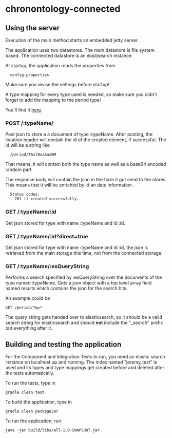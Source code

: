 # chronontology-connected

## Using the server

Execution of the main method starts an embedded 
jetty server.

The application uses two datastores. The main datastore is
file system based. The connected datastore is an elastisearch instance.

At startup, the application reads the properties from 

```
  config.properties
```

Make sure you revise the settings before startup!

A type mapping for every type used is needed, so make sure 
you didn't forget to add the mapping to the period type!
 
You'll find it [here](src/main/resources/mapping.json).

### POST /:typeName/

Post json to store a a document of type :typeName.
After posting, the location header will contain the id of 
the created element, if successful. The id will be a string like

```
  /period/TAvlBuaAasWM
```  
  
That means, it will contain both the type name as well as a 
base64 encoded random part.

The response body will contain the json in the form it got send
to the stores. This means that it will be enriched by id an date information.

```
  Status codes: 
    201 if created successfully.
```

### GET /:typeName/:id

Get json stored for type with name :typeName and id :id.

### GET /:typeName/:id?direct=true

Get json stored for type with name :typeName and id :id. the json is retrieved from 
the main storage this time, not from the connected storage.

### GET /:typeName/:esQueryString

Performs a search specified by :esQueryString 
over the documents of the type named :typeName.
Gets a json object with a top level array field named results which
contains the json for the search hits. 

An example could be

```
GET /period/?q=*
```

The query string gets handed over to elasticsearch, so it 
should be a valid search string for elasticsearch
and should **not** include the "_search" prefix but everything after it.

## Building and testing the application

For the Component and Integration Tests to run, you need an elastic search 
instance on localhost up and running. The index named "jeremy_test" 
is used and its types and type mappings get created before and deleted after the tests automatically.

To run the tests, type in
```
gradle clean test
```

To build the application, type in

```
gradle clean packageJar
```

To run the application, run

```
java -jar build/libs/all-1.0-SNAPSHOT.jar
```



